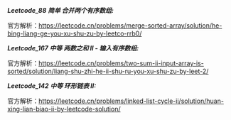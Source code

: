 **_Leetcode_88 简单 合并两个有序数组:_**

官方解析：https://leetcode.cn/problems/merge-sorted-array/solution/he-bing-liang-ge-you-xu-shu-zu-by-leetco-rrb0/

**_Leetcode_167 中等 两数之和 II - 输入有序数组:_**

官方解析：https://leetcode.cn/problems/two-sum-ii-input-array-is-sorted/solution/liang-shu-zhi-he-ii-shu-ru-you-xu-shu-zu-by-leet-2/

**_Leetcode_142 中等 环形链表 II:_**

官方解析：https://leetcode.cn/problems/linked-list-cycle-ii/solution/huan-xing-lian-biao-ii-by-leetcode-solution/